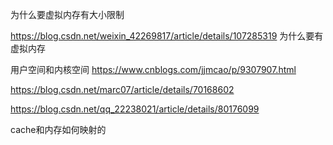 为什么要虚拟内存有大小限制

https://blog.csdn.net/weixin_42269817/article/details/107285319 为什么要有虚拟内存



用户空间和内核空间 https://www.cnblogs.com/jjmcao/p/9307907.html



https://blog.csdn.net/marc07/article/details/70168602



https://blog.csdn.net/qq_22238021/article/details/80176099





cache和内存如何映射的
